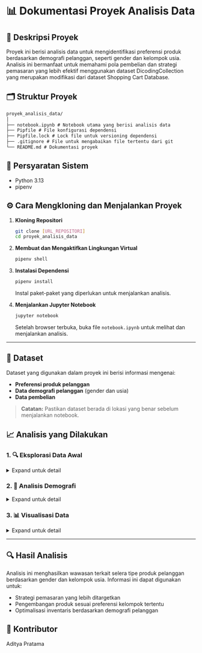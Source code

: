 # 📊 Dokumentasi Proyek Analisis Data

## 📝 Deskripsi Proyek

Proyek ini berisi analisis data untuk mengidentifikasi preferensi produk berdasarkan demografi pelanggan, seperti gender dan kelompok usia. Analisis ini bermanfaat untuk memahami pola pembelian dan strategi pemasaran yang lebih efektif menggunakan dataset DicodingCollection yang merupakan modifikasi dari dataset Shopping Cart Database.

## 🗂️ Struktur Proyek

```markdown
proyek_analisis_data/
│
├── notebook.ipynb # Notebook utama yang berisi analisis data
├── Pipfile # File konfigurasi dependensi
├── Pipfile.lock # Lock file untuk versioning dependensi
├── .gitignore # File untuk mengabaikan file tertentu dari git
└── README.md # Dokumentasi proyek
```

## 🔧 Persyaratan Sistem

- Python 3.13
- pipenv

## ⚙️ Cara Mengkloning dan Menjalankan Proyek

1. **Kloning Repositori**

   ```bash
   git clone [URL_REPOSITORI]
   cd proyek_analisis_data
   ```

2. **Membuat dan Mengaktifkan Lingkungan Virtual**

   ```bash
   pipenv shell
   ```

3. **Instalasi Dependensi**

   ```bash
   pipenv install
   ```

   Instal paket-paket yang diperlukan untuk menjalankan analisis.

4. **Menjalankan Jupyter Notebook**
   ```bash
   jupyter notebook
   ```
   Setelah browser terbuka, buka file `notebook.ipynb` untuk melihat dan menjalankan analisis.

---

## 📁 Dataset

Dataset yang digunakan dalam proyek ini berisi informasi mengenai:

- **Preferensi produk pelanggan**
- **Data demografi pelanggan** (gender dan usia)
- **Data pembelian**

> **Catatan:** Pastikan dataset berada di lokasi yang benar sebelum menjalankan notebook.

## 📈 Analisis yang Dilakukan

### 1. 🔍 Eksplorasi Data Awal

<details>
<summary>Expand untuk detail</summary>

- **Struktur Data**: Pemeriksaan kolom, tipe data, dan relasi antar variabel
- **Statistik Deskriptif**: Analisis mean, median, dan distribusi data
- **Penanganan Missing Values**: Identifikasi dan strategi penanganan data yang hilang
</details>

### 2. 👥 Analisis Demografi

<details>
<summary>Expand untuk detail</summary>

| Analisis        | Deskripsi                                   |
| --------------- | ------------------------------------------- |
| **Gender**      | Preferensi produk berdasarkan gender        |
| **Usia**        | Preferensi produk berdasarkan kelompok usia |
| **Pivot Table** | Tabulasi silang untuk visualisasi pola      |

</details>

### 3. 📊 Visualisasi Data

<details>
<summary>Expand untuk detail</summary>

- **Distribusi Preferensi**:

  ```
  Grafik batang dan pie chart menampilkan distribusi preferensi produk
  ```

- **Perbandingan Demografi**:

  ```
  Visualisasi perbandingan preferensi antar kelompok demografi
  ```

- **Pola Pembelian**:
  ```
  Trend dan pola pembelian dalam bentuk grafik deret waktu
  ```
  </details>

---

## 🔍 Hasil Analisis

Analisis ini menghasilkan wawasan terkait selera tipe produk pelanggan berdasarkan gender dan kelompok usia. Informasi ini dapat digunakan untuk:

- Strategi pemasaran yang lebih ditargetkan
- Pengembangan produk sesuai preferensi kelompok tertentu
- Optimalisasi inventaris berdasarkan demografi pelanggan

## 👥 Kontributor

Aditya Pratama
